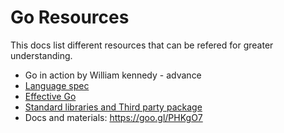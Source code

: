 # Go Resources

This docs list different resources that can be refered for greater understanding.

* Go in action by William kennedy - advance
* [Language spec](https://golang.org/ref/spec) 
* [Effective Go](https://golang.org/doc/effective_go.html)
* [Standard libraries and Third party package](https://godoc.org/?q=net)
* Docs and materials: https://goo.gl/PHKgO7

